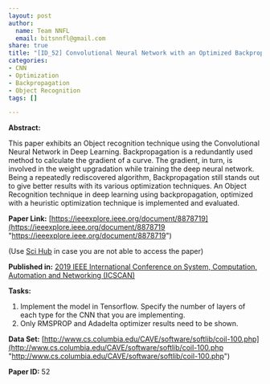 ```yaml
---
layout: post
author:
  name: Team NNFL
  email: bitsnnfl@gmail.com
share: true
title: "[ID_52] Convolutional Neural Network with an Optimized Backpropagation Technique"
categories:
- CNN
- Optimization
- Backpropagation
- Object Recognition
tags: []

---
```

**Abstract:**

This paper exhibits an Object recognition technique using the Convolutional Neural Network in Deep Learning. Backpropagation is a redundantly used method to calculate the gradient of a curve. The gradient, in turn, is involved in the weight upgradation while training the deep neural network. Being a repeatedly rediscovered algorithm, Backpropagation still stands out to give better results with its various optimization techniques. An Object Recognition technique in deep learning using backpropagation, optimized with a heuristic optimization technique is implemented and evaluated.

**Paper Link:** [https://ieeexplore.ieee.org/document/8878719](https://ieeexplore.ieee.org/document/8878719 "https://ieeexplore.ieee.org/document/8878719")

(Use [Sci Hub](https://sci-hub.tw/ "Sci Hub") in case you are not able to access the paper)

**Published in:** [2019 IEEE International Conference on System, Computation, Automation and Networking (ICSCAN)](https://ieeexplore.ieee.org/xpl/conhome/8870340/proceeding)

**Tasks:**

1. Implement the model in Tensorflow. Specify the number of layers of each type for the CNN that you are implementing.
2. Only RMSPROP and Adadelta optimizer results need to be shown.

**Data Set:** [http://www.cs.columbia.edu/CAVE/software/softlib/coil-100.php](http://www.cs.columbia.edu/CAVE/software/softlib/coil-100.php "http://www.cs.columbia.edu/CAVE/software/softlib/coil-100.php")

**Paper ID:** 52